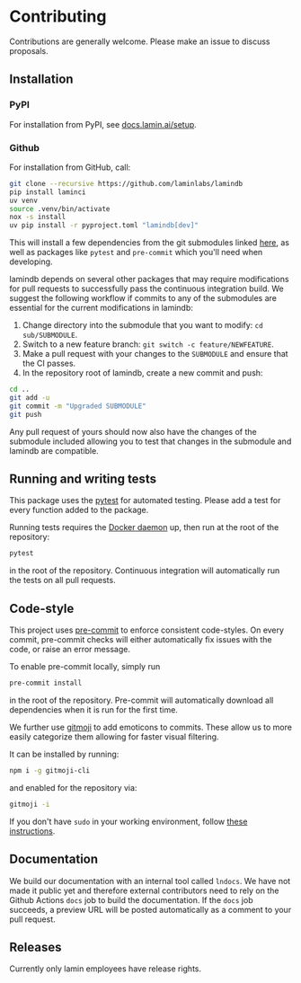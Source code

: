 # Contributing

Contributions are generally welcome. Please make an issue to discuss proposals.

## Installation

### PyPI

For installation from PyPI, see [docs.lamin.ai/setup](https://docs.lamin.ai/setup).

### Github

For installation from GitHub, call:

```bash
git clone --recursive https://github.com/laminlabs/lamindb
pip install laminci
uv venv
source .venv/bin/activate
nox -s install
uv pip install -r pyproject.toml "lamindb[dev]"
```

This will install a few dependencies from the git submodules linked [here](https://github.com/laminlabs/lamindb/tree/main/sub), as well as packages
like `pytest` and `pre-commit` which you'll need when developing.

lamindb depends on several other packages that may require modifications for pull requests to successfully pass the continuous integration build.
We suggest the following workflow if commits to any of the submodules are essential for the current modifications in lamindb:

1. Change directory into the submodule that you want to modify: `cd sub/SUBMODULE`.
2. Switch to a new feature branch: `git switch -c feature/NEWFEATURE`.
3. Make a pull request with your changes to the `SUBMODULE` and ensure that the CI passes.
4. In the repository root of lamindb, create a new commit and push:

```bash
cd ..
git add -u
git commit -m "Upgraded SUBMODULE"
git push
```

Any pull request of yours should now also have the changes of the submodule included allowing you to test that changes in the submodule and lamindb are compatible.

## Running and writing tests

This package uses the [pytest][] for automated testing.
Please add a test for every function added to the package.

Running tests requires the [Docker daemon][] up, then run at the root of the repository:

```bash
pytest
```

in the root of the repository.
Continuous integration will automatically run the tests on all pull requests.

## Code-style

This project uses [pre-commit][] to enforce consistent code-styles. On every commit, pre-commit checks will either
automatically fix issues with the code, or raise an error message.

To enable pre-commit locally, simply run

```bash
pre-commit install
```

in the root of the repository. Pre-commit will automatically download all dependencies when it is run for the first time.

We further use [gitmoji][] to add emoticons to commits.
These allow us to more easily categorize them allowing for faster visual filtering.

It can be installed by running:

```bash
npm i -g gitmoji-cli
```

and enabled for the repository via:

```bash
gitmoji -i
```

If you don't have `sudo` in your working environment, follow [these instructions](https://github.com/sindresorhus/guides/blob/main/npm-global-without-sudo.md).

## Documentation

We build our documentation with an internal tool called `lndocs`.
We have not made it public yet and therefore external contributors need to rely on the Github Actions `docs` job to build the documentation.
If the `docs` job succeeds, a preview URL will be posted automatically as a comment to your pull request.

## Releases

Currently only lamin employees have release rights.

[Docker daemon]: https://docs.docker.com/engine/install/
[gitmoji]: https://gitmoji.dev/
[pre-commit]: https://pre-commit.com/
[pytest]: https://docs.pytest.org/
